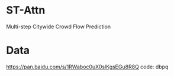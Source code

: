# ST-Attn
Multi-step Citywide Crowd Flow Prediction 


# Data

https://pan.baidu.com/s/1RWaboc0uX0slKgsEGu8R8Q code: dbpq
